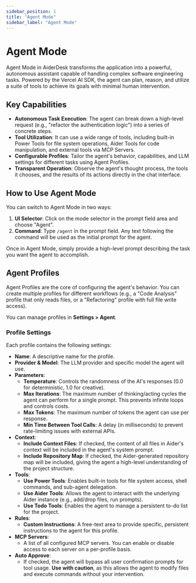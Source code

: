```yaml
---
sidebar_position: 1
title: "Agent Mode"
sidebar_label: "Agent Mode"
---
```


# Agent Mode

Agent Mode in AiderDesk transforms the application into a powerful, autonomous assistant capable of handling complex software engineering tasks. Powered by the Vercel AI SDK, the agent can plan, reason, and utilize a suite of tools to achieve its goals with minimal human intervention.

## Key Capabilities

- **Autonomous Task Execution**: The agent can break down a high-level request (e.g., "refactor the authentication logic") into a series of concrete steps.
- **Tool Utilization**: It can use a wide range of tools, including built-in Power Tools for file system operations, Aider Tools for code manipulation, and external tools via MCP Servers.
- **Configurable Profiles**: Tailor the agent's behavior, capabilities, and LLM settings for different tasks using Agent Profiles.
- **Transparent Operation**: Observe the agent's thought process, the tools it chooses, and the results of its actions directly in the chat interface.

## How to Use Agent Mode

You can switch to Agent Mode in two ways:
1.  **UI Selector**: Click on the mode selector in the prompt field area and choose "Agent".
2.  **Command**: Type `/agent` in the prompt field. Any text following the command will be used as the initial prompt for the agent.

Once in Agent Mode, simply provide a high-level prompt describing the task you want the agent to accomplish.

## Agent Profiles

Agent Profiles are the core of configuring the agent's behavior. You can create multiple profiles for different workflows (e.g., a "Code Analysis" profile that only reads files, or a "Refactoring" profile with full file write access).

You can manage profiles in **Settings > Agent**.

### Profile Settings

Each profile contains the following settings:

- **Name**: A descriptive name for the profile.
- **Provider & Model**: The LLM provider and specific model the agent will use.
- **Parameters**:
    - **Temperature**: Controls the randomness of the AI's responses (0.0 for deterministic, 1.0 for creative).
    - **Max Iterations**: The maximum number of thinking/acting cycles the agent can perform for a single prompt. This prevents infinite loops and controls costs.
    - **Max Tokens**: The maximum number of tokens the agent can use per response.
    - **Min Time Between Tool Calls**: A delay (in milliseconds) to prevent rate-limiting issues with external APIs.
- **Context**:
    - **Include Context Files**: If checked, the content of all files in Aider's context will be included in the agent's system prompt.
    - **Include Repository Map**: If checked, the Aider-generated repository map will be included, giving the agent a high-level understanding of the project structure.
- **Tools**:
    - **Use Power Tools**: Enables built-in tools for file system access, shell commands, and sub-agent delegation.
    - **Use Aider Tools**: Allows the agent to interact with the underlying Aider instance (e.g., add/drop files, run prompts).
    - **Use Todo Tools**: Enables the agent to manage a persistent to-do list for the project.
- **Rules**:
    - **Custom Instructions**: A free-text area to provide specific, persistent instructions to the agent for this profile.
- **MCP Servers**:
    - A list of all configured MCP servers. You can enable or disable access to each server on a per-profile basis.
- **Auto Approve**:
    - If checked, the agent will bypass all user confirmation prompts for tool usage. **Use with caution**, as this allows the agent to modify files and execute commands without your intervention.
